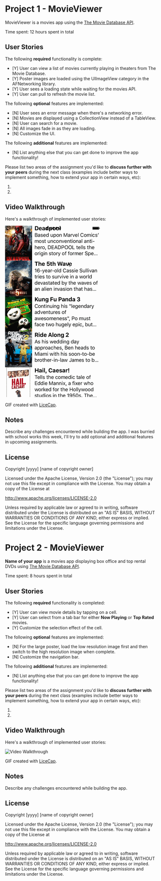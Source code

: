 # Project 1 - MovieViewer

MovieViewer is a movies app using the [The Movie Database API](http://docs.themoviedb.apiary.io/#).

Time spent: 12 hours spent in total

## User Stories

The following **required** functionality is complete:

- [Y] User can view a list of movies currently playing in theaters from The Movie Database.
- [Y] Poster images are loaded using the UIImageView category in the AFNetworking library.
- [Y] User sees a loading state while waiting for the movies API.
- [Y] User can pull to refresh the movie list.

The following **optional** features are implemented:

- [N] User sees an error message when there's a networking error.
- [N] Movies are displayed using a CollectionView instead of a TableView.
- [N] User can search for a movie.
- [N] All images fade in as they are loading.
- [N] Customize the UI.

The following **additional** features are implemented:

- [N] List anything else that you can get done to improve the app functionality!

Please list two areas of the assignment you'd like to **discuss further with your peers** during the next class (examples include better ways to implement something, how to extend your app in certain ways, etc):

1. 
2. 

## Video Walkthrough 

Here's a walkthrough of implemented user stories:

<img src='https://raw.githubusercontent.com/Ghayrulla/Week1_Flicks/master/MovieViewer_3.gif' title='Video Walkthrough' width='' alt='Video Walkthrough' />

GIF created with [LiceCap](http://www.cockos.com/licecap/).

## Notes

Describe any challenges encountered while building the app.
I was burried with school works this week, I'll try to add optional and additional features in upcoming assignments.

## License

Copyright [yyyy] [name of copyright owner]

Licensed under the Apache License, Version 2.0 (the "License");
you may not use this file except in compliance with the License.
You may obtain a copy of the License at

http://www.apache.org/licenses/LICENSE-2.0

Unless required by applicable law or agreed to in writing, software
distributed under the License is distributed on an "AS IS" BASIS,
WITHOUT WARRANTIES OR CONDITIONS OF ANY KIND, either express or implied.
See the License for the specific language governing permissions and
limitations under the License.

# Project 2 - MovieViewer

**Name of your app** is a movies app displaying box office and top rental DVDs using [The Movie Database API](http://docs.themoviedb.apiary.io/#).

Time spent: 8 hours spent in total

## User Stories

The following **required** functionality is completed:

- [Y] User can view movie details by tapping on a cell.
- [Y] User can select from a tab bar for either **Now Playing** or **Top Rated** movies.
- [Y] Customize the selection effect of the cell.

The following **optional** features are implemented:

- [N] For the large poster, load the low resolution image first and then switch to the high resolution image when complete.
- [N] Customize the navigation bar.

The following **additional** features are implemented:

- [N] List anything else that you can get done to improve the app functionality!

Please list two areas of the assignment you'd like to **discuss further with your peers** during the next class (examples include better ways to implement something, how to extend your app in certain ways, etc):

1. 
2. 

## Video Walkthrough 

Here's a walkthrough of implemented user stories:

<img src='https://github.com/Ghayrulla/Week1_Flicks/blob/master/MovieViewer_4.gif?raw=true' title='Video Walkthrough' width='' alt='Video Walkthrough' />

GIF created with [LiceCap](http://www.cockos.com/licecap/).

## Notes

Describe any challenges encountered while building the app.

## License

Copyright [yyyy] [name of copyright owner]

Licensed under the Apache License, Version 2.0 (the "License");
you may not use this file except in compliance with the License.
You may obtain a copy of the License at

http://www.apache.org/licenses/LICENSE-2.0

Unless required by applicable law or agreed to in writing, software
distributed under the License is distributed on an "AS IS" BASIS,
WITHOUT WARRANTIES OR CONDITIONS OF ANY KIND, either express or implied.
See the License for the specific language governing permissions and
limitations under the License.
